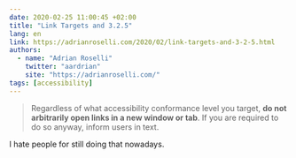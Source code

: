 ```yaml
---
date: 2020-02-25 11:00:45 +02:00
title: "Link Targets and 3.2.5"
lang: en
link: https://adrianroselli.com/2020/02/link-targets-and-3-2-5.html
authors:
  - name: "Adrian Roselli"
    twitter: "aardrian"
    site: "https://adrianroselli.com/"
tags: [accessibility]
---
```


> Regardless of what accessibility conformance level you target, **do not arbitrarily open links in a new window or tab**. If you are required to do so anyway, inform users in text.

I hate people for still doing that nowadays.